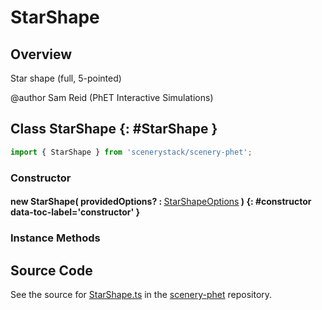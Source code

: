 # StarShape

## Overview

Star shape (full, 5-pointed)

@author Sam Reid (PhET Interactive Simulations)

## Class StarShape {: #StarShape }


```js
import { StarShape } from 'scenerystack/scenery-phet';
```
### Constructor

#### new StarShape( providedOptions? : <span style="font-weight: 400;">[StarShapeOptions](../scenery-phet/StarShape.md#StarShapeOptions)</span> ) {: #constructor data-toc-label='constructor' }

### Instance Methods





## Source Code

See the source for [StarShape.ts](https://github.com/phetsims/scenery-phet/blob/main/js/StarShape.ts) in the [scenery-phet](https://github.com/phetsims/scenery-phet) repository.
